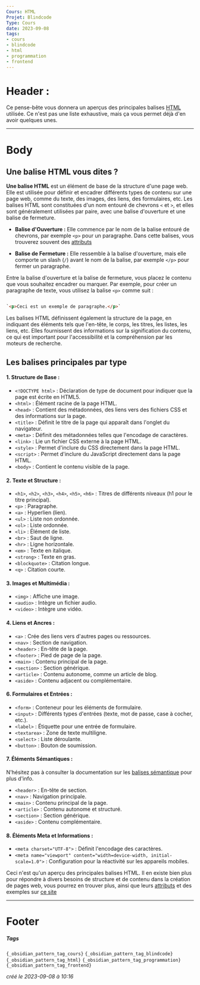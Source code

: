 ```yaml
---
Cours: HTML
Projet: Blindcode
Type: Cours
date: 2023-09-08
tags:
- cours
- blindcode
- html
- programmation
- frontend
---
```

   
# Header :   
   
Ce pense-bête vous donnera un aperçus des principales balises [HTML](../../../Tutoriels/HTML/HTML%20-%20Pr%C3%A9sentation%20et%20Utilit%C3%A9.md) utilisée. Ce n'est pas une liste exhaustive, mais ça vous permet déjà d'en avoir quelques unes.   
   
   
-------------------------------------------------------------------------------   
# Body   
   
## Une balise HTML vous dites ?   
**Une balise HTML** est un élément de base de la structure d'une page web. Elle est utilisée pour définir et encadrer différents types de contenu sur une page web, comme du texte, des images, des liens, des formulaires, etc. Les balises HTML sont constituées d'un nom entouré de chevrons `<` et `>`, et elles sont généralement utilisées par paire, avec une balise d'ouverture et une balise de fermeture.   
   
   
- **Balise d'Ouverture :** Elle commence par le nom de la balise entouré de chevrons, par exemple `<p>` pour un paragraphe. Dans cette balises, vous trouverez souvent des [attributs](../../../Tutoriels/HTML/Autres%20Ressources/HTML%20-%20Les%20attributs.md)   
       
   
- **Balise de Fermeture :** Elle ressemble à la balise d'ouverture, mais elle comporte un slash (`/`) avant le nom de la balise, par exemple `</p>` pour fermer un paragraphe.   
       
   
Entre la balise d'ouverture et la balise de fermeture, vous placez le contenu que vous souhaitez encadrer ou marquer. Par exemple, pour créer un paragraphe de texte, vous utilisez la balise `<p>` comme suit :   
   
```html

`<p>Ceci est un exemple de paragraphe.</p>`
```
   
   
Les balises HTML définissent également la structure de la page, en indiquant des éléments tels que l'en-tête, le corps, les titres, les listes, les liens, etc. Elles fournissent des informations sur la signification du contenu, ce qui est important pour l'accessibilité et la compréhension par les moteurs de recherche.   
## Les balises principales par type   
#### 1. Structure de Base :   
   
   
- `<!DOCTYPE html>` : Déclaration de type de document pour indiquer que la page est écrite en HTML5.   
- `<html>` : Élément racine de la page HTML.   
- `<head>` : Contient des métadonnées, des liens vers des fichiers CSS et des informations sur la page.   
- `<title>` : Définit le titre de la page qui apparaît dans l'onglet du navigateur.   
- `<meta>` : Définit des métadonnées telles que l'encodage de caractères.   
- `<link>` : Lie un fichier CSS externe à la page HTML.   
- `<style>` : Permet d'inclure du CSS directement dans la page HTML.   
- `<script>` : Permet d'inclure du JavaScript directement dans la page HTML.   
- `<body>` : Contient le contenu visible de la page.   
   
#### 2. Texte et Structure :   
   
   
- `<h1>`, `<h2>`, `<h3>`, `<h4>`, `<h5>`, `<h6>` : Titres de différents niveaux (h1 pour le titre principal).   
- `<p>` : Paragraphe.   
- `<a>` : Hyperlien (lien).   
- `<ul>` : Liste non ordonnée.   
- `<ol>` : Liste ordonnée.   
- `<li>` : Élément de liste.   
- `<br>` : Saut de ligne.   
- `<hr>` : Ligne horizontale.   
- `<em>` : Texte en italique.   
- `<strong>` : Texte en gras.   
- `<blockquote>` : Citation longue.   
- `<q>` : Citation courte.   
   
#### 3. Images et Multimédia :   
   
   
- `<img>` : Affiche une image.   
- `<audio>` : Intègre un fichier audio.   
- `<video>` : Intègre une vidéo.   
   
#### 4. Liens et Ancres :   
   
   
- `<a>` : Crée des liens vers d'autres pages ou ressources.   
- `<nav>` : Section de navigation.   
- `<header>` : En-tête de la page.   
- `<footer>` : Pied de page de la page.   
- `<main>` : Contenu principal de la page.   
- `<section>` : Section générique.   
- `<article>` : Contenu autonome, comme un article de blog.   
- `<aside>` : Contenu adjacent ou complémentaire.   
   
#### 6. Formulaires et Entrées :   
   
   
- `<form>` : Conteneur pour les éléments de formulaire.   
- `<input>` : Différents types d'entrées (texte, mot de passe, case à cocher, etc.).   
- `<label>` : Étiquette pour une entrée de formulaire.   
- `<textarea>` : Zone de texte multiligne.   
- `<select>` : Liste déroulante.   
- `<button>` : Bouton de soumission.   
   
#### 7. Éléments Sémantiques :   
   
N'hésitez pas à consulter la documentation sur les [balises sémantique](../../../Tutoriels/HTML/HTML%20-%20Utilisation%20de%20balises%20s%C3%A9mantiques.md) pour plus d'info.   
   
   
- `<header>` : En-tête de section.   
- `<nav>` : Navigation principale.   
- `<main>` : Contenu principal de la page.   
- `<article>` : Contenu autonome et structuré.   
- `<section>` : Section générique.   
- `<aside>` : Contenu complémentaire.   
   
#### 8. Éléments Meta et Informations :   
   
   
- `<meta charset="UTF-8">` : Définit l'encodage des caractères.   
- `<meta name="viewport" content="width=device-width, initial-scale=1.0">` : Configuration pour la réactivité sur les appareils mobiles.   
   
Ceci n'est qu'un aperçu des principales balises HTML. Il en existe bien plus pour répondre à divers besoins de structure et de contenu dans la création de pages web, vous pourrez en trouver plus, ainsi que leurs [attributs](../../../Tutoriels/HTML/Autres%20Ressources/HTML%20-%20Les%20attributs.md) et des exemples sur [ce site](https://jaetheme.com/balises-html5/)   
   
   
---------------------------------------------------------------------------   
# Footer   
   
##### Tags   
`{_obsidian_pattern_tag_cours}` `{_obsidian_pattern_tag_blindcode}` `{_obsidian_pattern_tag_html}` `{_obsidian_pattern_tag_programmation}` `{_obsidian_pattern_tag_frontend}`   
   
*créé le 2023-09-08 à 10:16*